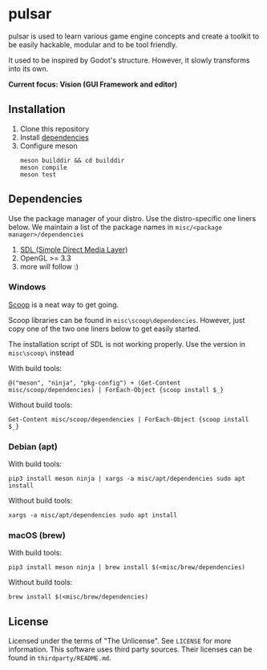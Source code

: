 # pulsar

pulsar is used to learn various game engine concepts and create a toolkit to be easily hackable, modular and to be tool friendly.

It used to be inspired by Godot's structure. However, it slowly transforms into its own.

**Current focus: Vision (GUI Framework and editor)**


## Installation

1. Clone this repository
2. Install [dependencies](#dependencies)
3. Configure meson
   ```
   meson builddir && cd builddir
   meson compile
   meson test
   ```

## Dependencies

Use the package manager of your distro. Use the distro-specific one liners below.
We maintain a list of the package names in `misc/<package manager>/dependencies`

1. [SDL (Simple Direct Media Layer)](https://www.libsdl.org/)
2. OpenGL >= 3.3
3. more *will* follow :)

### Windows

[Scoop](https://scoop.sh/) is a neat way to get going.

Scoop libraries can be found in `misc\scoop\dependencies`. However, just copy one of the two one liners below to get easily started.

The installation script of SDL is not working properly.
Use the version in `misc\scoop\` instead

With build tools:

```commandline
@("meson", "ninja", "pkg-config") + (Get-Content misc/scoop/dependencies) | ForEach-Object {scoop install $_}
```

Without build tools:

```commandline
Get-Content misc/scoop/dependencies | ForEach-Object {scoop install $_} 
```

### Debian (apt)

With build tools:

```commandline
pip3 install meson ninja | xargs -a misc/apt/dependencies sudo apt install
```

Without build tools:

```commandline
xargs -a misc/apt/dependencies sudo apt install
```

### macOS (brew)

With build tools:

```commandline
pip3 install meson ninja | brew install $(<misc/brew/dependencies)
```

Without build tools:

```commandline
brew install $(<misc/brew/dependencies)
```

## License

Licensed under the terms of "The Unlicense". See `LICENSE` for more information.
This software uses third party sources. Their licenses can be found in `thirdparty/README.md`.